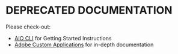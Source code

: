 # DEPRECATED DOCUMENTATION

Please check-out:

- [AIO CLI](https://github.com/adobe/aio-cli) for Getting Started Instructions
- [Adobe Custom Applications](https://github.com/AdobeDocs/adobe-custom-applications) for in-depth documentation
